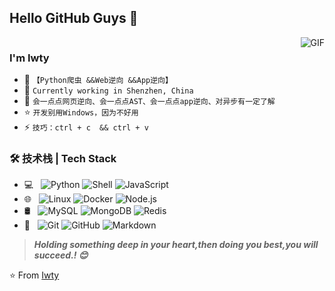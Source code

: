 ## Hello GitHub Guys 👋
<img src="https://api.xecades.xyz/api?img=3&quote=%F0%9F%98%8A%F0%9F%98%8A%F0%9F%98%8A&github=Iwty" alt>

<img align="right" alt="GIF" src="https://raw.githubusercontent.com/JoeyBling/JoeyBling/master/pic/pusheencode.gif" />

### I'm Iwty

- 👋 `【Python爬虫 &&Web逆向 &&App逆向】` 
- 🌱 `Currently working in Shenzhen, China`
- 💬  `会一点点网页逆向、会一点点AST、会一点点app逆向、对异步有一定了解`  
- ⭐ `开发别用Windows，因为不好用`
-  ⚡ `技巧：ctrl + c  && ctrl + v`

### 🛠 技术栈 | Tech Stack

- 💻 &#160; ![Python](https://img.shields.io/badge/-Python-333333?style=flat&logo=Python&logoColor=007396)
![Shell](https://img.shields.io/badge/-Shell-333333?style=flat&logo=Shell&logoColor=FCC624)
![JavaScript](https://img.shields.io/badge/-JavaScript-333333?style=flat&logo=JavaScript&logoColor=FF4800)
- 🌐 &#160; ![Linux](https://img.shields.io/badge/-Linux-333333?style=flat&logo=Linux)
![Docker](https://img.shields.io/badge/-Docker-333333?style=flat&logo=Docker&logoColor=563D7C)
![Node.js](https://img.shields.io/badge/-Node.js-333333?style=flat&logo=node.js)
- 🛢 &#160; ![MySQL](https://img.shields.io/badge/-MySQL-333333?style=flat&logo=mysql)
![MongoDB](https://img.shields.io/badge/-MongoDB-333333?style=flat&logo=mongodb)
![Redis](https://img.shields.io/badge/-Redis-333333?style=flat&logo=Redis)
- 🔧 &#160; ![Git](https://img.shields.io/badge/-Git-333333?style=flat&logo=git)
![GitHub](https://img.shields.io/badge/-GitHub-333333?style=flat&logo=github)
![Markdown](https://img.shields.io/badge/-Markdown-333333?style=flat&logo=markdown)

> ***Holding something deep in your heart,then doing you best,you will succeed.! 😊***

⭐️ From [Iwty](https://github.com/Iwty)
